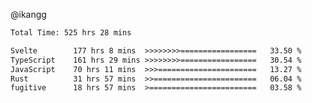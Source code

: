 @ikangg
<!--START_SECTION:waka-->

```txt
Total Time: 525 hrs 28 mins

Svelte        177 hrs 8 mins  >>>>>>>>=================   33.50 %
TypeScript    161 hrs 29 mins >>>>>>>>=================   30.54 %
JavaScript    70 hrs 11 mins  >>>======================   13.27 %
Rust          31 hrs 57 mins  >>=======================   06.04 %
fugitive      18 hrs 57 mins  >========================   03.58 %
```

<!--END_SECTION:waka-->
